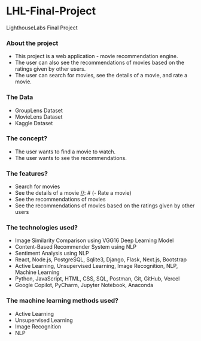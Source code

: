 # LHL-Final-Project
LighthouseLabs Final Project

### About the project
- This project is a web application - movie recommendation engine.
- The user can also see the recommendations of movies based on the ratings given by other users.
- The user can search for movies, see the details of a movie, and rate a movie.

### The Data
- GroupLens Dataset
- MovieLens Dataset
- Kaggle Dataset

### The concept?
- The user wants to find a movie to watch.
- The user wants to see the recommendations.

### The features?
[//]: # (- User authentication)
- Search for movies
- See the details of a movie
[//]: # (- Rate a movie)
- See the recommendations of movies
- See the recommendations of movies based on the ratings given by other users

### The technologies used?
- Image Similarity Comparison using VGG16 Deep Learning Model
- Content-Based Recommender System using NLP
- Sentiment Analysis using NLP
- React, Node.js, PostgreSQL, Sqlite3, Django, Flask, Next.js, Bootstrap
- Active Learning, Unsupervised Learning, Image Recognition, NLP, Machine Learning
- Python, JavaScript, HTML, CSS, SQL, Postman, Git, GitHub, Vercel
- Google Copilot, PyCharm, Jupyter Notebook, Anaconda


### The machine learning methods used?

[//]: # (Supervised Learning)
[//]: # (Classification problems)
[//]: # (Deep Learning)
- Active Learning
- Unsupervised Learning
- Image Recognition
- NLP

